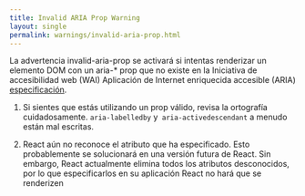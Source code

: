 ```yaml
---
title: Invalid ARIA Prop Warning
layout: single
permalink: warnings/invalid-aria-prop.html
---
```


La advertencia invalid-aria-prop se activará si intentas renderizar un elemento DOM con un aria-* prop que no existe en la Iniciativa de accesibilidad web (WAI) Aplicación de Internet enriquecida accesible (ARIA) [especificación](https://www.w3.org/TR/wai-aria-1.1/#states_and_properties).

1. Si sientes que estás utilizando un prop válido, revisa la ortografía cuidadosamente. `aria-labelledby` y` aria-activedescendant` a menudo están mal escritas.

2. React aún no reconoce el atributo que ha especificado. Esto probablemente se solucionará en una versión futura de React. Sin embargo, React actualmente elimina todos los atributos desconocidos, por lo que especificarlos en su aplicación React no hará que se renderizen
